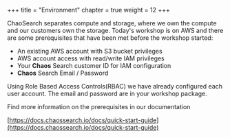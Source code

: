 +++
title = "Environment"
chapter = true
weight = 12
+++

ChaoSearch separates compute and storage, where we own the compute and our customers own the storage. Today&#39;s workshop is on AWS and there are some prerequisites that have been met before the workshop started:

- An existing AWS account with S3 bucket privileges
- AWS account access with read/write IAM privileges
- Your **Chaos** Search customer ID for IAM configuration
- **Chaos** Search Email / Password

Using Role Based Access Controls(RBAC) we have already configured each user account. The email and password are in your workshop package.

Find more information on the prerequisites in our documentation

[https://docs.chaossearch.io/docs/quick-start-guide](https://docs.chaossearch.io/docs/quick-start-guide)